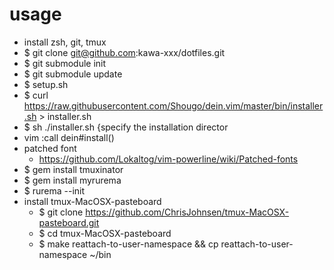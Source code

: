 # usage
* install zsh, git, tmux
* $ git clone git@github.com:kawa-xxx/dotfiles.git
* $ git submodule init
* $ git submodule update
* $ setup.sh
* $ curl https://raw.githubusercontent.com/Shougo/dein.vim/master/bin/installer.sh > installer.sh
* $ sh ./installer.sh {specify the installation director
* vim :call dein#install()
* patched font
    * https://github.com/Lokaltog/vim-powerline/wiki/Patched-fonts
* $ gem install tmuxinator
* $ gem install myrurema
* $ rurema --init
* install tmux-MacOSX-pasteboard
    * $ git clone https://github.com/ChrisJohnsen/tmux-MacOSX-pasteboard.git
    * $ cd tmux-MacOSX-pasteboard
    * $ make reattach-to-user-namespace && cp reattach-to-user-namespace ~/bin

